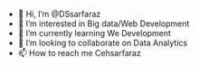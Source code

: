 - 👋 Hi, I’m @DSsarfaraz
- 👀 I’m interested in Big data/Web Development
- 🌱 I’m currently learning We Development
- 💞️ I’m looking to collaborate on Data Analytics
- 📫 How to reach me Cehsarfaraz

<!---
DSsarfaraz/DSsarfaraz is a ✨ special ✨ repository because its `README.md` (this file) appears on your GitHub profile.
You can click the Preview link to take a look at your changes.
--->
